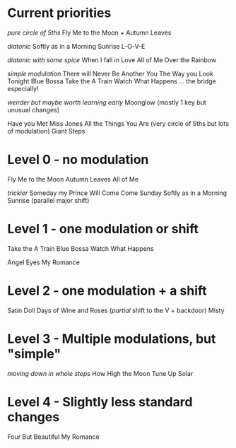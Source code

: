 # Current priorities

*pure circle of 5ths*
Fly Me to the Moon + Autumn Leaves

*diatonic*
Softly as in a Morning Sunrise
L-O-V-E

*diatonic with some spice*
When I fall in Love
All of Me
Over the Rainbow


*simple modulation*
There will Never Be Another You
The Way you Look Tonight
Blue Bossa
Take the A Train
Watch What Happens ... the bridge especially!

*weirder but maybe worth learning early*
Moonglow               (mostly 1 key but unusual changes)

Have you Met Miss Jones
All the Things You Are (very circle of 5ths but lots of modulation)
Giant Steps

# Level 0 - no modulation

Fly Me to the Moon
Autumn Leaves
All of Me

*trickier*
Someday my Prince Will Come
Come Sunday
Softly as in a Morning Sunrise (parallel major shift)

# Level 1 - one modulation or shift

Take the A Train
Blue Bossa
Watch What Happens

Angel Eyes
My Romance

# Level 2 - one modulation + a shift

Satin Doll
Days of Wine and Roses (*partial* shift to the V + backdoor)
Misty

# Level 3 - Multiple modulations, but "simple"

*moving down in whole steps*
How High the Moon
Tune Up
Solar

# Level 4 - Slightly less standard changes

Four
But Beautiful
My Romance


